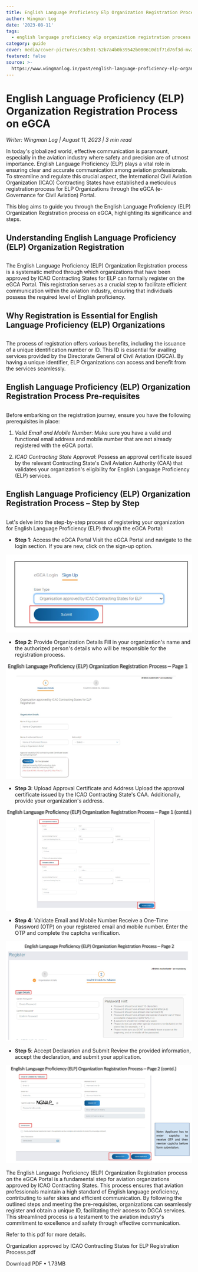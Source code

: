 ```yaml
---
title: English Language Proficiency Elp Organization Registration Process On Egca
author: Wingman Log
date: '2023-08-11'
tags:
  - english language proficiency elp organization registration process on egca
category: guide
cover: media/cover-pictures/c3d501-52b7a4b0b39542b080610d1f71d76f3d-mv2-4df00ac0.png
featured: false
source: >-
  https://www.wingmanlog.in/post/english-language-proficiency-elp-organization-registration-process-on-egca
---
```


# English Language Proficiency (ELP) Organization Registration Process on eGCA

*Writer: Wingman Log | August 11, 2023 | 3 min read*

In today's globalized world, effective communication is paramount, especially in the aviation industry where safety and precision are of utmost importance. English Language Proficiency (ELP) plays a vital role in ensuring clear and accurate communication among aviation professionals. To streamline and regulate this crucial aspect, the International Civil Aviation Organization (ICAO) Contracting States have established a meticulous registration process for ELP Organizations through the eGCA (e-Governance for Civil Aviation) Portal.

This blog aims to guide you through the English Language Proficiency (ELP) Organization Registration process on eGCA, highlighting its significance and steps.

## Understanding English Language Proficiency (ELP) Organization Registration

##   

The English Language Proficiency (ELP) Organization Registration process is a systematic method through which organizations that have been approved by ICAO Contracting States for ELP can formally register on the eGCA Portal. This registration serves as a crucial step to facilitate efficient communication within the aviation industry, ensuring that individuals possess the required level of English proficiency.

## Why Registration is Essential for English Language Proficiency (ELP) Organizations

##   

The process of registration offers various benefits, including the issuance of a unique identification number or ID. This ID is essential for availing services provided by the Directorate General of Civil Aviation (DGCA). By having a unique identifier, ELP Organizations can access and benefit from the services seamlessly.

## English Language Proficiency (ELP) Organization Registration Process Pre-requisites

##   

Before embarking on the registration journey, ensure you have the following prerequisites in place:

1.  *Valid Email and Mobile Number*: Make sure you have a valid and functional email address and mobile number that are not already registered with the eGCA portal.
    
2.  *ICAO Contracting State Approval*: Possess an approval certificate issued by the relevant Contracting State's Civil Aviation Authority (CAA) that validates your organization's eligibility for English Language Proficiency (ELP) services.

## English Language Proficiency (ELP) Organization Registration Process – Step by Step

##   

Let's delve into the step-by-step process of registering your organization for English Language Proficiency (ELP) through the eGCA Portal:

*   **Step 1**: Access the eGCA Portal Visit the eGCA Portal and navigate to the login section. If you are new, click on the sign-up option.

![img](media/blog-media/c3d501-4982f0a9d64240f4ad4d2dbf5df68f45-mv2-a5b1967d.jpg)

*   **Step 2**: Provide Organization Details Fill in your organization's name and the authorized person's details who will be responsible for the registration process.

![img](media/blog-media/c3d501-f7902fc86d2545acab9a082cc1950358-mv2-704730a9.jpg)

*   **Step 3**: Upload Approval Certificate and Address Upload the approval certificate issued by the ICAO Contracting State's CAA. Additionally, provide your organization's address.

![img](media/blog-media/c3d501-13a3273f1c26412f836c40b44fad7d55-mv2-0adee4b1.jpg)

*   **Step 4**: Validate Email and Mobile Number Receive a One-Time Password (OTP) on your registered email and mobile number. Enter the OTP and complete the captcha verification.

![img](media/blog-media/c3d501-aedea2bf2a834356b7ce4e81472c69fd-mv2-fd17812f.jpg)

*   **Step 5**: Accept Declaration and Submit Review the provided information, accept the declaration, and submit your application.

![img](media/blog-media/c3d501-e510d536ddf7413bbe87cfc559a7bf98-mv2-2f258b92.jpg)

The English Language Proficiency (ELP) Organization Registration process on the eGCA Portal is a fundamental step for aviation organizations approved by ICAO Contracting States. This process ensures that aviation professionals maintain a high standard of English language proficiency, contributing to safer skies and efficient communication. By following the outlined steps and meeting the pre-requisites, organizations can seamlessly register and obtain a unique ID, facilitating their access to DGCA services. This streamlined process is a testament to the aviation industry's commitment to excellence and safety through effective communication.

Refer to this pdf for more details.

Organization approved by ICAO Contracting States for ELP Registration Process.pdf

Download PDF • 1.73MB
